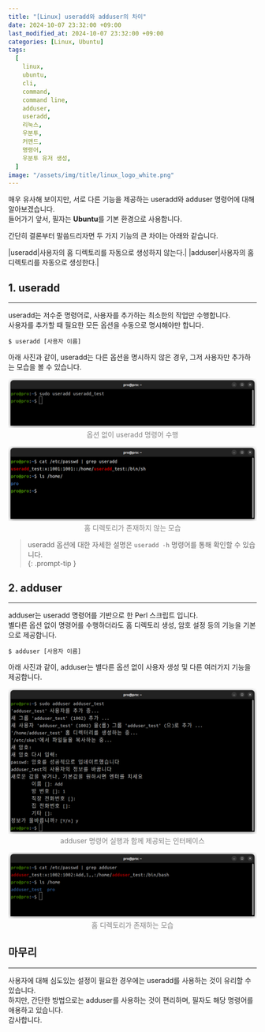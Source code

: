 ```yaml
---
title: "[Linux] useradd와 adduser의 차이"
date: 2024-10-07 23:32:00 +09:00
last_modified_at: 2024-10-07 23:32:00 +09:00
categories: [Linux, Ubuntu]
tags:
  [
    linux,
    ubuntu,
    cli,
    command,
    command line,
    adduser,
    useradd,
    리눅스,
    우분투,
    커맨드,
    명령어,
    우분투 유저 생성,
  ]
image: "/assets/img/title/linux_logo_white.png"
---
```


매우 유사해 보이지만, 서로 다른 기능을 제공하는 useradd와 adduser 명령어에 대해 알아보겠습니다.  
들어가기 앞서, 필자는 **Ubuntu**를 기본 환경으로 사용합니다.  

간단히 결론부터 말씀드리자면 두 가지 기능의 큰 차이는 아래와 같습니다.  

|useradd|사용자의 홈 디렉토리를 자동으로 생성하지 않는다.|
|adduser|사용자의 홈 디렉토리를 자동으로 생성한다.|

## 1. useradd
---
useradd는 저수준 명령어로, 사용자를 추가하는 최소한의 작업만 수행합니다.  
사용자를 추가할 때 필요한 모든 옵션을 수동으로 명시해야만 합니다.
```shell
$ useradd [사용자 이름]
```
아래 사진과 같이, useradd는 다른 옵션을 명시하지 않은 경우, 그저 사용자만 추가하는 모습을 볼 수 있습니다.  

<p align="center" style="color:gray">
  <img src="/assets/img/posts/linux/ubuntu/useradd_1.png" alt="useradd_1" />
  옵션 없이 useradd 명령어 수행
</p>

<p align="center" style="color:gray">
  <img src="/assets/img/posts/linux/ubuntu/useradd_2.png" alt="useradd_2" />
  홈 디렉토리가 존재하지 않는 모습
</p>

> useradd 옵션에 대한 자세한 설명은 `useradd -h` 명령어를 통해 확인할 수 있습니다.  
{: .prompt-tip }

## 2. adduser
---
adduser는 useradd 명령어를 기반으로 한 Perl 스크립트 입니다.  
별다른 옵션 없이 명령어를 수행하더라도 홈 디렉토리 생성, 암호 설정 등의 기능을 기본으로 제공합니다.  
```shell
$ adduser [사용자 이름]
```
아래 사진과 같이, adduser는 별다른 옵션 없이 사용자 생성 및 다른 여러가지 기능을 제공합니다.  

<p align="center" style="color:gray">
  <img src="/assets/img/posts/linux/ubuntu/adduser_1.png" alt="adduser_1" />
  adduser 명령어 실행과 함께 제공되는 인터페이스
</p>

<p align="center" style="color:gray">
  <img src="/assets/img/posts/linux/ubuntu/adduser_2.png" alt="adduser_2" />
  홈 디렉토리가 존재하는 모습
</p>

## 마무리
---
사용자에 대해 심도있는 설정이 필요한 경우에는 useradd를 사용하는 것이 유리할 수 있습니다.  
하지만, 간단한 방법으로는 adduser를 사용하는 것이 편리하며, 필자도 해당 명령어를 애용하고 있습니다.  
감사합니다.  
